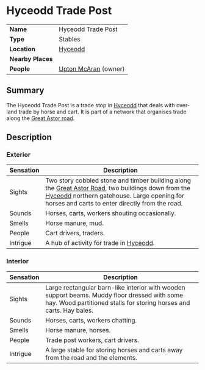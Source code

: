 # Hyceodd Trade Post

|||
| --- | --- |
| **Name** | Hyceodd Trade Post | place.4
| **Type** | Stables |
| **Location** | [Hyceodd](../../towns/hyceodd.md) |
| **Nearby Places** | |
| **People** | [Upton McAran](../../../characters/upton-mcaran.md) (owner) |

## Summary

The Hyceodd Trade Post is a trade stop in [Hyceodd](../../towns/hyceodd.md) that deals with over-land trade by horse and cart. It is part of a network that organises trade along the [Great Astor road](../../roads/great-astor-road.md).

## Description

### Exterior

| Sensation | Description |
| ---- | --- |
| Sights | Two story cobbled stone and timber building along the [Great Astor Road](../../roads/great-astor-road.md), two buildings down from the [Hyceodd](../../towns/hyceodd.md) northern gatehouse. Large opening for horses and carts to enter directly from the road. |
| Sounds | Horses, carts, workers shouting occasionally. |
| Smells | Horse manure, mud. |
| People | Cart drivers, traders. |
| Intrigue | A hub of activity for trade in [Hyceodd](../../towns/hyceodd.md). |

### Interior

| Sensation | Description |
| ---- | --- |
| Sights | Large rectangular barn-like interior with wooden support beams. Muddy floor dressed with some hay. Wood partitioned stalls for storing horses and carts. Hay bales. |
| Sounds | Horses, carts, workers chatting. |
| Smells | Horse manure, horses. |
| People | Trade post workers, cart drivers. |
| Intrigue | A large stable for storing horses and carts away from the road and the elements. |
